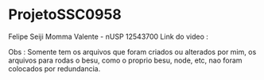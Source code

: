 # ProjetoSSC0958

Felipe Seiji Momma Valente - nUSP 12543700
Link do video : 

Obs : Somente tem os arquivos que foram criados ou alterados por mim, os arquivos para rodas o besu, como o proprio besu, node, etc, nao foram colocados por redundancia.
